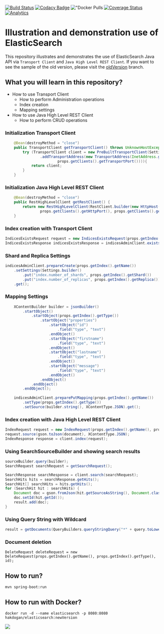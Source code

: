 [![Build Status](https://travis-ci.org/hakdogan/ElasticSearch.svg?branch=master)](https://travis-ci.org/hakdogan/ElasticSearch)
[![Codacy Badge](https://api.codacy.com/project/badge/Grade/0da01a34f91c4120aafbef85506b08d9)](https://www.codacy.com/app/hakdogan/ElasticSearch?utm_source=github.com&amp;utm_medium=referral&amp;utm_content=hakdogan/ElasticSearch&amp;utm_campaign=Badge_Grade)
!["Docker Pulls](https://img.shields.io/docker/pulls/hakdogan/elasticsearch.svg)
[![Coverage Status](https://coveralls.io/repos/github/hakdogan/ElasticSearch/badge.svg?branch=master)](https://coveralls.io/github/hakdogan/ElasticSearch?branch=master)
[![Analytics](https://ga-beacon.appspot.com/UA-110069051-1/ElasticSearch/readme)](https://github.com/igrigorik/ga-beacon)

Illustration and demonstration use of ElasticSearch
===================================================

This repository illustrates and demonstrates the use of ElasticSearch Java API via `Transport Client` and `Java High Level REST Client`. If you want to see the sample of the old version, please visit the [oldVersion](https://github.com/hakdogan/ElasticSearch/tree/oldVersion) branch.

## What you will learn in this repository?

* How to use Transport Client
  * How to perform Administration operations
  * Index creation
  * Mapping settings
* How to use Java High Level REST Client
  * How to perform CRUD operations

### Initialization Transport Client
```java
    @Bean(destroyMethod = "close")
    public TransportClient getTransportClient() throws UnknownHostException {
        try (TransportClient client = new PreBuiltTransportClient(Settings.EMPTY)
                .addTransportAddress(new TransportAddress(InetAddress.getByName(props.getClients().getHostname()),
                        props.getClients().getTransportPort()))){
            return client;
        }
    }
```

### Initialization Java High Level REST Client
```java
    @Bean(destroyMethod = "close")
    public RestHighLevelClient getRestClient() {
        return new RestHighLevelClient(RestClient.builder(new HttpHost(props.getClients().getHostname(),
                props.getClients().getHttpPort(), props.getClients().getScheme())));
    }
```

### Index creation with Transport Client
```java
IndicesExistsRequest request = new IndicesExistsRequest(props.getIndex().getName());
IndicesExistsResponse indicesExistsResponse = indicesAdminClient.exists(request).actionGet();
```

### Shard and Replica Settings
```java
indicesAdminClient.prepareCreate(props.getIndex().getName())
    .setSettings(Settings.builder()
        .put("index.number_of_shards", props.getIndex().getShard())
        .put("index.number_of_replicas", props.getIndex().getReplica()))
    .get();
```

### Mapping Settings
```java
    XContentBuilder builder = jsonBuilder()
        .startObject()
            .startObject(props.getIndex().getType())
                .startObject("properties")
                    .startObject("id")
                        .field("type", "text")
                    .endObject()
                    .startObject("firstname")
                        .field("type", "text")
                    .endObject()
                    .startObject("lastname")
                        .field("type", "text")
                    .endObject()
                    .startObject("message")
                        .field("type", "text")
                    .endObject()
                .endObject()
            .endObject()
        .endObject();
        
    indicesAdminClient.preparePutMapping(props.getIndex().getName())
        .setType(props.getIndex().getType())
        .setSource(builder.string(), XContentType.JSON).get();
```

### Index creation with Java High Level REST Client
```java
IndexRequest request = new IndexRequest(props.getIndex().getName(), props.getIndex().getType());
request.source(gson.toJson(document), XContentType.JSON);
IndexResponse response = client.index(request);
```

### Using SearchSourceBuilder and showing search results
```java
sourceBuilder.query(builder);
SearchRequest searchRequest = getSearchRequest();

SearchResponse searchResponse = client.search(searchRequest);
SearchHits hits = searchResponse.getHits();
SearchHit[] searchHits = hits.getHits();
for (SearchHit hit : searchHits) {
    Document doc = gson.fromJson(hit.getSourceAsString(), Document.class);
    doc.setId(hit.getId());
    result.add(doc);
}
```

### Using Query String with Wildcard
```java
result = getDocuments(QueryBuilders.queryStringQuery("*" + query.toLowerCase() + "*"));
```

### Document deletion
```
DeleteRequest deleteRequest = new DeleteRequest(props.getIndex().getName(), props.getIndex().getType(), id);
```

## How to run?
```
mvn spring-boot:run
```

## How to run with Docker?
```
docker run -d --name elasticsearch -p 8080:8080 hakdogan/elasticsearch:newVersion
```

![](image/image.gif)